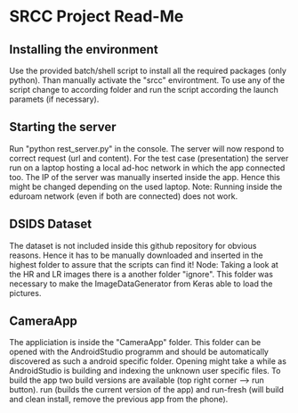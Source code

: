 # SRCC Project Read-Me

## Installing the environment
Use the provided batch/shell script to install all the required packages (only python).
Than manually activate the "srcc" environtment.
To use any of the script change to according folder and run the script according the launch paramets (if necessary).

## Starting the server
Run "python rest_server.py" in the console. The server will now respond to correct request (url and content).
For the test case (presentation) the server run on a laptop hosting a local ad-hoc network in which the app connected too.
The IP of the server was manually inserted inside the app.
Hence this might be changed depending on the used laptop.
Note: Running inside the eduroam network (even if both are connected) does not work.

## DSIDS Dataset
The dataset is not included inside this github repository for obvious reasons.
Hence it has to be manually downloaded and inserted in the highest folder to assure that the scripts can find it!
Node: Taking a look at the HR and LR images there is a another folder "ignore".
This folder was necessary to make the ImageDataGenerator from Keras able to load the pictures.

## CameraApp
The appliciation is inside the "CameraApp" folder.
This folder can be opened with the AndroidStudio programm and should be automatically discovered as such a android specific folder.
Opening might take a while as AndroidStudio is building and indexing the unknown user specific files.
To build the app two build versions are available (top right corner --> run button).
run (builds the current version of the app) and run-fresh (will build and clean install, remove the previous app from the phone).
